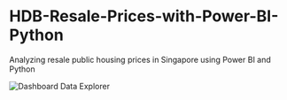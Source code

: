 # HDB-Resale-Prices-with-Power-BI-Python
Analyzing resale public housing prices in Singapore using Power BI and Python

![Dashboard Data Explorer](/assets/images/tux.png)
